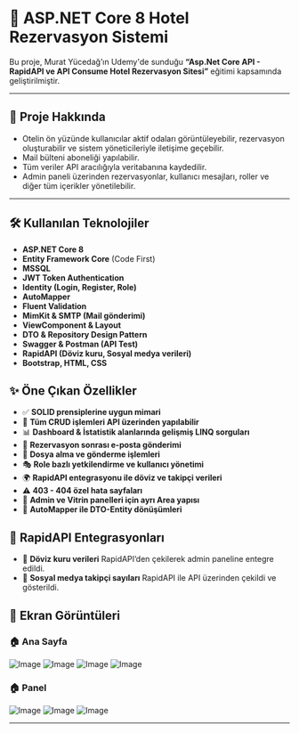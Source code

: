 # 🏨 ASP.NET Core 8 Hotel Rezervasyon Sistemi

Bu proje, Murat Yücedağ’ın Udemy'de sunduğu **“Asp.Net Core API - RapidAPI ve API Consume Hotel Rezervasyon Sitesi”** eğitimi kapsamında geliştirilmiştir.

---
## 📌 Proje Hakkında

- Otelin ön yüzünde kullanıcılar aktif odaları görüntüleyebilir, rezervasyon oluşturabilir ve sistem yöneticileriyle iletişime geçebilir.
- Mail bülteni aboneliği yapılabilir.
- Tüm veriler API aracılığıyla veritabanına kaydedilir.
- Admin paneli üzerinden rezervasyonlar, kullanıcı mesajları, roller ve diğer tüm içerikler yönetilebilir.
  
---

## 🛠️ Kullanılan Teknolojiler

- **ASP.NET Core 8**
- **Entity Framework Core** (Code First)
- **MSSQL**
- **JWT Token Authentication**
- **Identity (Login, Register, Role)**
- **AutoMapper**
- **Fluent Validation**
- **MimKit & SMTP (Mail gönderimi)**
- **ViewComponent & Layout**
- **DTO & Repository Design Pattern**
- **Swagger & Postman (API Test)**
- **RapidAPI (Döviz kuru, Sosyal medya verileri)**
- **Bootstrap, HTML, CSS**

## ✨ Öne Çıkan Özellikler

- ✅ **SOLID prensiplerine uygun mimari**
- 🔁 **Tüm CRUD işlemleri API üzerinden yapılabilir**
- 📊 **Dashboard & İstatistik alanlarında gelişmiş LINQ sorguları**
- 📩 **Rezervasyon sonrası e-posta gönderimi**
- 📁 **Dosya alma ve gönderme işlemleri**
- 🎭 **Role bazlı yetkilendirme ve kullanıcı yönetimi**
- 🌍 **RapidAPI entegrasyonu ile döviz ve takipçi verileri**
- ⚠️ **403 - 404 özel hata sayfaları**
- 🎯 **Admin ve Vitrin panelleri için ayrı Area yapısı**
- 🔄 **AutoMapper ile DTO-Entity dönüşümleri**

## 🔎 RapidAPI Entegrasyonları

- 💱 **Döviz kuru verileri** RapidAPI’den çekilerek admin paneline entegre edildi.
- 👥 **Sosyal medya takipçi sayıları** RapidAPI ile API üzerinden çekildi ve gösterildi.

## 📸 Ekran Görüntüleri

### 🏠 Ana Sayfa
![Image](https://github.com/user-attachments/assets/59b5e225-7a6d-493e-815c-d6ab720fc805)
![Image](https://github.com/user-attachments/assets/a266d310-a14c-43eb-be45-3616a61fe032)
![Image](https://github.com/user-attachments/assets/2e89a477-7005-49ba-b98d-b4b624d4c722)
![Image](https://github.com/user-attachments/assets/ebde242c-3883-414d-a697-7edb7760da7e)



### 🏠 Panel
![Image](https://github.com/user-attachments/assets/af23d221-c622-49e1-93b9-d0d16b02be40)
![Image](https://github.com/user-attachments/assets/ef8b35f0-51b7-447a-8e9a-a1533a7f0b3a)
![Image](https://github.com/user-attachments/assets/f4b5b8c4-b11a-40d9-a0e4-53be7a073664)


---









